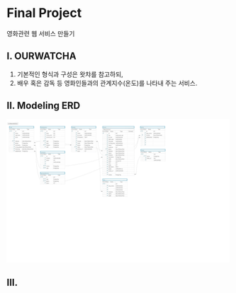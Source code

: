 # Final Project
영화관련 웹 서비스 만들기


## I. OURWATCHA
1. 기본적인 형식과 구성은 왓챠를 참고하되,
2. 배우 혹은 감독 등 영화인들과의 관계지수(온도)를 나타내 주는 서비스.

## II. Modeling ERD
![](./erd.png)

## III.  
